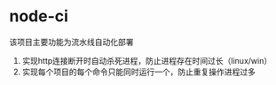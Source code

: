 # node-ci

<p>该项目主要功能为流水线自动化部署</p>

1. 实现http连接断开时自动杀死进程，防止进程存在时间过长（linux/win）
2. 实现每个项目的每个命令只能同时运行一个，防止重复操作进程过多
